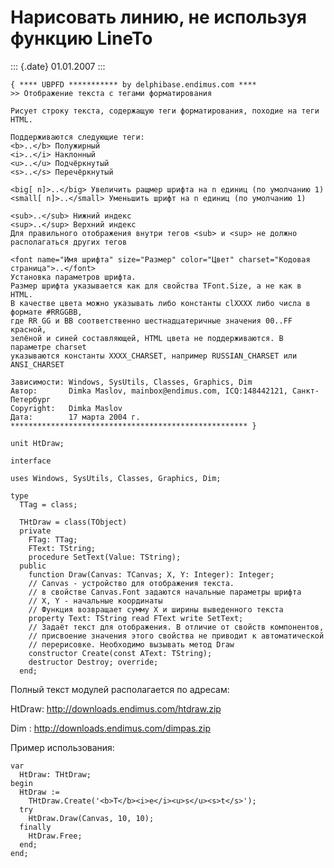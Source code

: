 Нарисовать линию, не используя функцию LineTo
=============================================

::: {.date}
01.01.2007
:::

    { **** UBPFD *********** by delphibase.endimus.com ****
    >> Отображение текста с тегами форматирования
     
    Рисует строку текста, содержащую теги форматирования, походие на теги HTML.
     
    Поддерживаются следующие теги:
    <b>..</b> Полужирный
    <i>..</i> Наклонный
    <u>..</u> Подчёркнутый
    <s>..</s> Перечёркнутый
     
    <big[ n]>..</big> Увеличить ращмер шрифта на n единиц (по умолчанию 1)
    <small[ n]>..</small> Уменьшить шрифт на n единиц (по умолчанию 1)
     
    <sub>..</sub> Нижний индекс
    <sup>..</sup> Верхний индекс
    Для правильного отображения внутри тегов <sub> и <sup> не должно располагаться других тегов
     
    <font name="Имя шрифта" size="Размер" color="Цвет" charset="Кодовая страница">..</font> 
    Установка параметров шрифта.
    Размер шрифта указывается как для свойства TFont.Size, а не как в HTML. 
    В качестве цвета можно указывать либо константы clXXXX либо числа в формате #RRGGBB, 
    где RR GG и ВВ соответственно шестнадцатеричные значения 00..FF красной, 
    зелёной и синей составляющей, HTML цвета не поддерживаются. В параметре charset 
    указываются константы XXXX_CHARSET, например RUSSIAN_CHARSET или ANSI_CHARSET
     
    Зависимости: Windows, SysUtils, Classes, Graphics, Dim
    Автор:       Dimka Maslov, mainbox@endimus.com, ICQ:148442121, Санкт-Петербург
    Copyright:   Dimka Maslov
    Дата:        17 марта 2004 г.
    ***************************************************** }
     
    unit HtDraw;
     
    interface
     
    uses Windows, SysUtils, Classes, Graphics, Dim;
     
    type
      TTag = class;
     
      THtDraw = class(TObject)
      private
        FTag: TTag;
        FText: TString;
        procedure SetText(Value: TString);
      public
        function Draw(Canvas: TCanvas; X, Y: Integer): Integer;
        // Canvas - устройство для отображения текста.
        // в свойстве Canvas.Font задаются начальные параметры шрифта
        // X, Y - начальные координаты
        // Функция возвращает сумму X и ширины выведенного текста
        property Text: TString read FText write SetText;
        // Задаёт текст для отображения. В отличие от свойств компонентов,
        // присвоение значения этого свойства не приводит к автоматической
        // перерисовке. Необходимо вызывать метод Draw
        constructor Create(const AText: TString);
        destructor Destroy; override;
      end;

Полный текст модулей располагается по адресам:

HtDraw: http://downloads.endimus.com/htdraw.zip

Dim : http://downloads.endimus.com/dimpas.zip

Пример использования:

    var
      HtDraw: THtDraw;
    begin
      HtDraw :=
        THtDraw.Create('<b>T</b><i>e</i><u>s</u><s>t</s>');
      try
        HtDraw.Draw(Canvas, 10, 10);
      finally
        HtDraw.Free;
      end;
    end;
